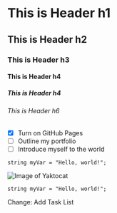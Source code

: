 # This is Header h1
## This is Header h2
### This is Header h3
#### This is Header h4
##### This is Header h4
###### This is Header h6

- [x] Turn on GitHub Pages
- [ ] Outline my portfolio
- [ ] Introduce myself to the world

```
string myVar = "Hello, world!";
```

![Image of Yaktocat](https://octodex.github.com/images/yaktocat.png)

```
string myVar = "Hello, world!";
```

Change: Add Task List
